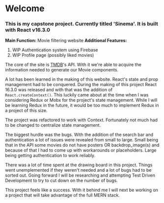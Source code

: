 # Welcome

### This is my capstone project. Currently titled 'Sinema'. It is built with React v16.3.0

**Main Function:** Movie filtering website
**Additional Features:** 
1. WIP Authentication system using Firebase
2. WIP Profile page (possibly liked movies)

The core of the site is [TMDB](https://www.themoviedb.org/)'s API. With it we're able to acquire the information needed to generate our Movie components.

A lot has been learned in the making of this website. React's state and prop management had to be conquered. During the making of this project React 16.3.0 was released and with that was the addition of `React.createContext()`. This luckily came about at the time when I was considering Redux or Mobx for the project's state management. While I will be learning Redux in the future, it would be too much to implement Redux in a project of this size.

The project was refactored to work with Context. Fortunately not much had to be changed to centralize state management.

The biggest hurdle was the bugs. With the addition of the search bar and authentication a lot of issues were revealed from small to large. Small being that in the API some movies do not have posters OR backdrop_image(s) and because of that I had to come up with workarounds or placeholders. Large being getting authentication to work reliably.

There was a lot of time spent at the drawing board in this project. Things went unemplemented if they weren't needed and a lot of bugs had to be sorted out. Going forward I will be researching and attempting Test Driven Development to try to cut down on the number of bugs.

This project feels like a success. With it behind me I will next be working on a project that will take advantage of the full MERN stack.
